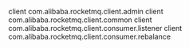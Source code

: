client com.alibaba.rocketmq.client.admin
client com.alibaba.rocketmq.client.common
client com.alibaba.rocketmq.client.consumer.listener
client com.alibaba.rocketmq.client.consumer.rebalance

